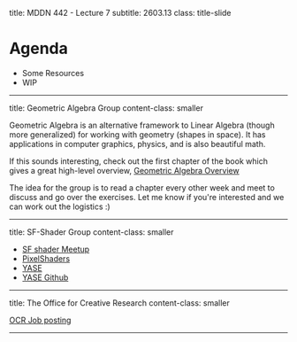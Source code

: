 
title: MDDN 442 - Lecture 7
subtitle: 2603.13
class: title-slide


# Agenda

* Some Resources
* WIP

---

title: Geometric Algebra Group
content-class: smaller


Geometric Algebra is an alternative framework to Linear Algebra (though more generalized) for working with geometry (shapes in space). It has applications in computer graphics, physics, and is also beautiful math.

If this sounds interesting, check out the first chapter of the book which gives a great high-level overview, [Geometric Algebra Overview](http://www.geometricalgebra.net/downloads/ga4cs_chapter1.pdf)

The idea for the group is to read a chapter every other week and meet to discuss and go over the exercises. Let me know if you're interested and we can work out the logistics :)

---

title: SF-Shader Group
content-class: smaller

* [SF shader Meetup](https://groups.google.com/forum/#!forum/sf-shaders)
* [PixelShaders](http://pixelshaders.com)
* [YASE](http://yase.chnk.us/#0m)
* [YASE Github](https://github.com/notlion/YASE)

---

title: The Office for Creative Research
content-class: smaller

[OCR Job posting](http://o-c-r.org/)

---
